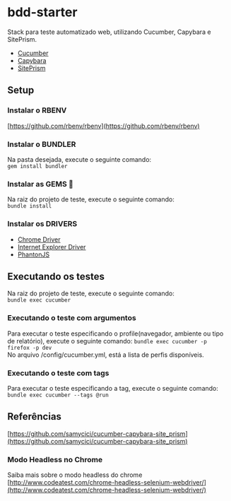 # bdd-starter
Stack para teste automatizado web, utilizando Cucumber, Capybara e SitePrism.  
* [Cucumber](https://docs.cucumber.io/)
* [Capybara](https://github.com/teamcapybara/capybara)
* [SitePrism](https://github.com/natritmeyer/site_prism)

## Setup
### Instalar o RBENV
[https://github.com/rbenv/rbenv](https://github.com/rbenv/rbenv)

### Instalar o BUNDLER
Na pasta desejada, execute o seguinte comando:  
```gem install bundler```
   
### Instalar as GEMS 💎
Na raiz do projeto de teste, execute o seguinte comando:  
```bundle install```

### Instalar os DRIVERS
* [Chrome Driver](https://github.com/SeleniumHQ/selenium/wiki/ChromeDriver)
* [Internet Explorer Driver](http://www.seleniumhq.org/download/)
* [PhantonJS](http://phantomjs.org/)

## Executando os testes
Na raiz do projeto de teste, execute o seguinte comando:  
```bundle exec cucumber```

### Executando o teste com argumentos
Para executar o teste especificando o profile(navegador, ambiente ou tipo de relatório), execute o seguinte comando:
```bundle exec cucumber -p firefox -p dev```  
No arquivo /config/cucumber.yml, está a lista de perfis disponíveis.

### Executando o teste com tags
Para executar o teste especificando a tag, execute o seguinte comando:
```bundle exec cucumber --tags @run```

## Referências
[https://github.com/samycici/cucumber-capybara-site_prism](https://github.com/samycici/cucumber-capybara-site_prism)

### Modo Headless no Chrome
Saiba mais sobre o modo headless do chrome  
[http://www.codeatest.com/chrome-headless-selenium-webdriver/](http://www.codeatest.com/chrome-headless-selenium-webdriver/)
